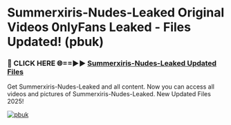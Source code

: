 # Summerxiris-Nudes-Leaked Original Videos 0nlyFans Leaked - Files Updated! (pbuk)

<h3>🔴 CLICK HERE 🌐==►► <a href="https://tinyurl.com/yc6ubb5a" rel="nofollow">Summerxiris-Nudes-Leaked Updated Files</a></h3>

Get Summerxiris-Nudes-Leaked and all content. Now you can access all videos and pictures of Summerxiris-Nudes-Leaked. New Updated Files 2025!

[![pbuk](https://i.imgur.com/7eu0CRL.gif)](https://tinyurl.com/yc6ubb5a)
